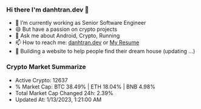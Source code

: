 ### Hi there I'm danhtran.dev 👋

- 🔭 I’m currently working as Senior Software Engineer
- 😄 But have a passion on crypto projects
- 💬 Ask me about Android, Crypto, Running 
- 📫 How to reach me: <a href="https://danhtran.dev" target="_blank">danhtran.dev</a> or <a href="Dan-Resume.pdf" target="_blank">My Resume</a>
- 🌱 Building a website to help people find their dream house (updating ...)

### Crypto Market Summarize
- Active Crypto: 12637
- % Market Cap: BTC 38.49% | ETH 18.04% | BNB 4.98%
- Total Market Cap Changed 24h: 2.39%
- Updated At: 1/13/2023, 1:21:00 AM
